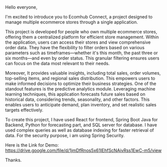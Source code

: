 Hello everyone,

I'm excited to introduce you to Ecomhub Connect, a project designed to manage multiple ecommerce stores through a single application.

This project is developed for people who own multiple ecommerce stores, offering them a centralized platform for efficient store management. Within the application, users can access their stores and view comprehensive order data. They have the flexibility to filter orders based on various parameters such as timeframes—whether it's this month, the past three or six months—and even by order status. This granular filtering ensures users can focus on the data most relevant to their needs.

Moreover, It provides valuable insights, including total sales, order volumes, top-selling items, and regional sales distribution. This empowers users to make informed decisions to optimize their business strategies.
One of the standout features is the predictive analytics module. Leveraging machine learning techniques, this application forecasts future sales based on historical data, considering trends, seasonality, and other factors. This enables users to anticipate demand, plan inventory, and set realistic sales targets effectively.

To create this project, I have used React for frontend, Spring Boot Java for Backend, Python for forecasting part, and SQL server for database. I have used complex queries as well as database indexing for faster retrieval of data. For the security purpose, i am using Spring Security. 

Here is the Link for Demo: https://drive.google.com/file/d/1jmDfRnos5x61IEhfScNAivRss1EwC-m5/view

Thanks. 
